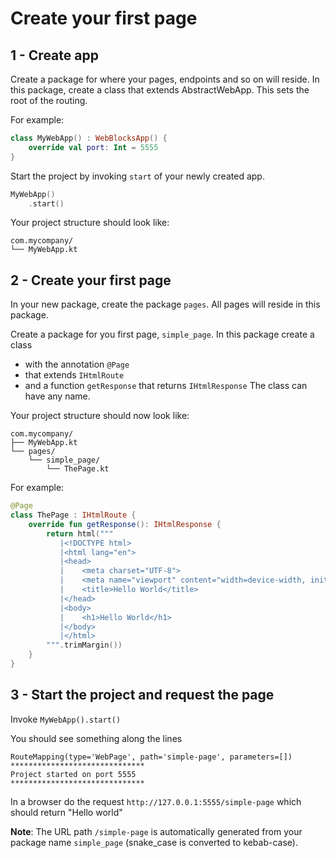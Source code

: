 # Create your first page
## 1 - Create app
Create a package for where your pages, endpoints and so on will reside.
In this package, create a class that extends AbstractWebApp.
This sets the root of the routing.

For example:
```kotlin
class MyWebApp() : WebBlocksApp() {
    override val port: Int = 5555
}
```

Start the project by invoking `start` of your newly created app.

```kotlin
MyWebApp()
    .start()
```

Your project structure should look like:
```
com.mycompany/
└── MyWebApp.kt
```

## 2 - Create your first page
In your new package, create the package `pages`.
All pages will reside in this package.

Create a package for you first page, `simple_page`.
In this package create a class
- with the annotation `@Page`
- that extends `IHtmlRoute`
- and a function `getResponse` that returns `IHtmlResponse`
The class can have any name.

Your project structure should now look like:
```
com.mycompany/
├── MyWebApp.kt
└── pages/
    └── simple_page/
        └── ThePage.kt
```

For example:
```kotlin
@Page
class ThePage : IHtmlRoute {
    override fun getResponse(): IHtmlResponse {
        return html("""
           |<!DOCTYPE html>
           |<html lang="en">
           |<head>
           |    <meta charset="UTF-8">
           |    <meta name="viewport" content="width=device-width, initial-scale=1.0">
           |    <title>Hello World</title>
           |</head>
           |<body>
           |    <h1>Hello World</h1>
           |</body>
           |</html>
        """.trimMargin())
    }
}
```


## 3 - Start the project and request the page
Invoke `MyWebApp().start()`

You should see something along the lines
```
RouteMapping(type='WebPage', path='simple-page', parameters=[])
******************************
Project started on port 5555
******************************
```

In a browser do the request `http://127.0.0.1:5555/simple-page` which should return "Hello world"

**Note**: The URL path `/simple-page` is automatically generated from your package name `simple_page` (snake_case is converted to kebab-case).
